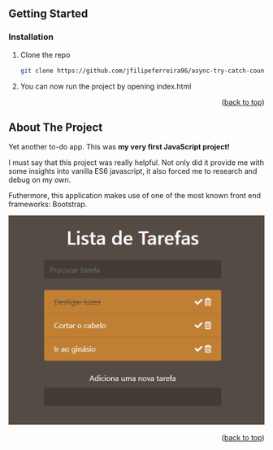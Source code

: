 <!-- PROJECT LOGO -->
<br />
<div align="center">

</div>

<!-- GETTING STARTED -->
## Getting Started

### Installation
1. Clone the repo
   ```sh
   git clone https://github.com/jfilipeferreira96/async-try-catch-country-api.git
   ```
2. You can now run the project by opening index.html


<p align="right">(<a href="#top">back to top</a>)</p>

<!-- ABOUT THE PROJECT -->
## About The Project
Yet another to-do app. This was **my very first JavaScript project!**

I must say that this project was really helpful. Not only did it provide me with some insights into vanilla ES6 javascript, it also forced me to research and debug on my own.

Futhermore, this application makes use of one of the most known front end frameworks: Bootstrap.
<p align="center">
<img  width="auto" height="auto" src="./img/1.png"  />


<p align="right">(<a href="#top">back to top</a>)</p>


